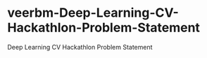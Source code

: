 # veerbm-Deep-Learning-CV-Hackathlon-Problem-Statement
Deep Learning CV Hackathlon Problem Statement
